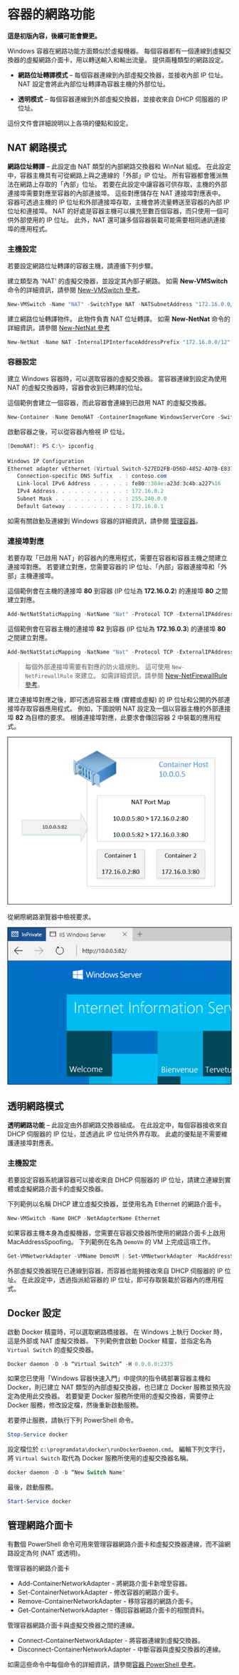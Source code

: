 



# 容器的網路功能

**這是初版內容，後續可能會變更。**

Windows 容器在網路功能方面類似於虛擬機器。 每個容器都有一個連線到虛擬交換器的虛擬網路介面卡，用以轉送輸入和輸出流量。 提供兩種類型的網路設定。

- **網路位址轉譯模式** – 每個容器連線到內部虛擬交換器，並接收內部 IP 位址。 NAT 設定會將此內部位址轉譯為容器主機的外部位址。

- **透明模式** – 每個容器連線到外部虛擬交換器，並接收來自 DHCP 伺服器的 IP 位址。

這份文件會詳細說明以上各項的優點和設定。

## NAT 網路模式

**網路位址轉譯** – 此設定由 NAT 類型的內部網路交換器和 WinNat 組成。 在此設定中，容器主機具有可從網路上與之連線的「外部」IP 位址。 所有容器都會獲派無法在網路上存取的「內部」位址。 若要在此設定中讓容器可供存取，主機的外部連接埠需要對應至容器的內部連接埠。 這些對應儲存在 NAT 連接埠對應表中。 容器可透過主機的 IP 位址和外部連接埠存取，主機會將流量轉送至容器的內部 IP 位址和連接埠。 NAT 的好處是容器主機可以擴充至數百個容器，而只使用一個可供外部使用的 IP 位址。 此外，NAT 還可讓多個容器裝載可能需要相同通訊連接埠的應用程式。

### 主機設定

若要設定網路位址轉譯的容器主機，請遵循下列步驟。

建立類型為 'NAT' 的虛擬交換器，並設定其內部子網路。 如需 **New-VMSwitch** 命令的詳細資訊，請參閱 [New-VMSwitch 參考](https://technet.microsoft.com/en-us/library/hh848455.aspx)。

```powershell
New-VMSwitch -Name "NAT" -SwitchType NAT -NATSubnetAddress "172.16.0.0/12"
```
建立網路位址轉譯物件。 此物件負責 NAT 位址轉譯。 如需 **New-NetNat** 命令的詳細資訊，請參閱 [New-NetNat 參考](https://technet.microsoft.com/en-us/library/dn283361.aspx)

```powershell
New-NetNat -Name NAT -InternalIPInterfaceAddressPrefix "172.16.0.0/12" 
```

### 容器設定

建立 Windows 容器時，可以選取容器的虛擬交換器。 當容器連線到設定為使用 NAT 的虛擬交換器時，容器會收到已轉譯的位址。

這個範例會建立一個容器，而此容器會連線到已啟用 NAT 的虛擬交換器。

```powershell
New-Container -Name DemoNAT -ContainerImageName WindowsServerCore -SwitchName "NAT"
```

啟動容器之後，可以從容器內檢視 IP 位址。

```powershell
[DemoNAT]: PS C:\> ipconfig

Windows IP Configuration
Ethernet adapter vEthernet (Virtual Switch-527ED2FB-D56D-4852-AD7B-E83732A032F5-0):
   Connection-specific DNS Suffix  . : contoso.com
   Link-local IPv6 Address . . . . . : fe80::384e:a23d:3c4b:a227%16
   IPv4 Address. . . . . . . . . . . : 172.16.0.2
   Subnet Mask . . . . . . . . . . . : 255.240.0.0
   Default Gateway . . . . . . . . . : 172.16.0.1
```

如需有關啟動及連線到 Windows 容器的詳細資訊，請參閱 [管理容器](./manage_containers.md)。

### 連接埠對應

若要存取「已啟用 NAT」的容器內的應用程式，需要在容器和容器主機之間建立連接埠對應。 若要建立對應，您需要容器的 IP 位址、「內部」容器連接埠和「外部」主機連接埠。

這個範例會在主機的連接埠 **80** 到容器 (IP 位址為 **172.16.0.2**) 的連接埠 **80** 之間建立對應。

```powershell
Add-NetNatStaticMapping -NatName "Nat" -Protocol TCP -ExternalIPAddress 0.0.0.0 -InternalIPAddress 172.16.0.2 -InternalPort 80 -ExternalPort 80
```

這個範例會在容器主機的連接埠 **82** 到容器 (IP 位址為 **172.16.0.3**) 的連接埠 **80** 之間建立對應。

```powershell
Add-NetNatStaticMapping -NatName "Nat" -Protocol TCP -ExternalIPAddress 0.0.0.0 -InternalIPAddress 172.16.0.3 -InternalPort 80 -ExternalPort 82
```
> 每個外部連接埠需要有對應的防火牆規則。 這可使用 `New-NetFirewallRule` 來建立。 如需詳細資訊，請參閱 [New-NetFirewallRule 參考](https://technet.microsoft.com/en-us/library/jj554908.aspx)。

建立連接埠對應之後，即可透過容器主機 (實體或虛擬) 的 IP 位址和公開的外部連接埠存取容器應用程式。 例如，下圖說明 NAT 設定及一個以容器主機的外部連接埠 **82** 為目標的要求。 根據連接埠對應，此要求會傳回容器 2 中裝載的應用程式。

![](./media/nat1.png)

從網際網路瀏覽器中檢視要求。

![](./media/portmapping.png)

## 透明網路模式

**透明網路功能** – 此設定由外部網路交換器組成。 在此設定中，每個容器接收來自 DHCP 伺服器的 IP 位址，並透過此 IP 位址供外界存取。 此處的優點是不需要維護連接埠對應表。

### 主機設定

若要設定容器系統讓容器可以接收來自 DHCP 伺服器的 IP 位址，請建立連線到實體或虛擬網路介面卡的虛擬交換器。

下列範例以名稱 DHCP 建立虛擬交換器，並使用名為 Ethernet 的網路介面卡。

```powershell
New-VMSwitch -Name DHCP -NetAdapterName Ethernet
```

如果容器主機本身為虛擬機器，您需要在容器交換器所使用的網路介面卡上啟用 MacAddressSpoofing。 下列範例在名為 `DemoVm` 的 VM 上完成這項工作。

```powershell
Get-VMNetworkAdapter -VMName DemoVM | Set-VMNetworkAdapter -MacAddressSpoofing On
```
外部虛擬交換器現在已連線到容器，而容器也能夠接收來自 DHCP 伺服器的 IP 位址。 在此設定中，透過指派給容器的 IP 位址，即可存取裝載於容器內的應用程式。

## Docker 設定

啟動 Docker 精靈時，可以選取網路橋接器。 在 Windows 上執行 Docker 時，這是外部或 NAT 虛擬交換器。 下列範例會啟動 Docker 精靈，並指定名為 `Virtual Switch` 的虛擬交換器。

```powershell
Docker daemon -D -b “Virtual Switch” -H 0.0.0.0:2375
```

如果您已使用「Windows 容器快速入門」中提供的指令碼部署容器主機和 Docker，則已建立 NAT 類型的內部虛擬交換器，也已建立 Docker 服務並預先設定為使用此交換器。 若要變更 Docker 服務所使用的虛擬交換器，需要停止 Docker 服務，修改設定檔，然後重新啟動服務。

若要停止服務，請執行下列 PowerShell 命令。

```powershell
Stop-Service docker
```

設定檔位於 `c:\programdata\docker\runDockerDaemon.cmd`。 編輯下列文字行，將 `Virtual Switch` 取代為 Docker 服務所使用的虛擬交換器名稱。

```powershell
docker daemon -D -b “New Switch Name"
```
最後，啟動服務。

```powershell
Start-Service docker
```

## 管理網路介面卡

有數個 PowerShell 命令可用來管理容器網路介面卡和虛擬交換器連線，而不論網路設定為何 (NAT 或透明)。

管理容器的網路介面卡

- Add-ContainerNetworkAdapter - 將網路介面卡新增至容器。
- Set-ContainerNetworkAdapter - 修改容器的網路介面卡。
- Remove-ContainerNetworkAdapter - 移除容器的網路介面卡。
- Get-ContainerNetworkAdapter - 傳回容器網路介面卡的相關資料。

管理容器網路介面卡與虛擬交換器之間的連線。

- Connect-ContainerNetworkAdapter - 將容器連線到虛擬交換器。
- Disconnect-ContainerNetworkAdapter - 中斷容器與虛擬交換器的連線。

如需這些命令中每個命令的詳細資訊，請參閱[容器 PowerShell 參考](https://technet.microsoft.com/en-us/library/mt433069.aspx)。






<!--HONumber=Feb16_HO4-->


